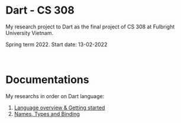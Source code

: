 # Dart - CS 308
My research project to Dart as the final project of CS 308 at Fulbright University Vietnam.

Spring term 2022. Start date: 13-02-2022

<br />

# Documentations

My researchs in order on Dart language:
1. [Language overview & Getting started](https://github.com/tnlong311/dart-cs308/blob/main/documents/1_overview.md)
2. [Names, Types and Binding](https://github.com/tnlong311/dart-cs308/blob/main/documents/2_names_n_types.md)

